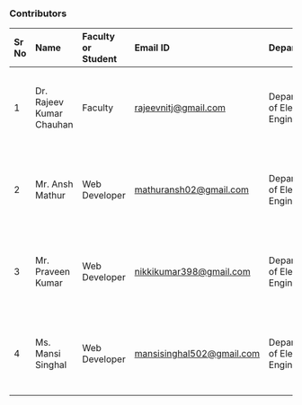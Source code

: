 
### Contributors

| Sr No | Name | Faculty or Student | Email ID | Department| Institute | 
| :--|:--|:--|:--|:--|:--|
| 1 | Dr. Rajeev Kumar Chauhan | Faculty | rajeevnitj@gmail.com | Department of Electrical Engineering | Dayalbagh Educational Institute (Deemed to be University) Agra | 
| 2 | Mr. Ansh Mathur | Web Developer | mathuransh02@gmail.com | Department of Electrical Engineering | Dayalbagh Educational Institute (Deemed to be University) Agra | 
| 3 | Mr. Praveen Kumar | Web Developer | nikkikumar398@gmail.com | Department of Electrical Engineering | Dayalbagh Educational Institute (Deemed to be University) Agra | 
| 4 | Ms. Mansi Singhal | Web Developer | mansisinghal502@gmail.com | Department of Electrical Engineering | Dayalbagh Educational Institute (Deemed to be University) Agra | 